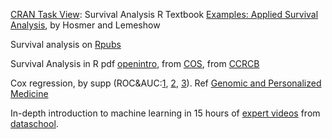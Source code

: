 [CRAN Task View](http://cran.r-project.org/web/views/Survival.html):  Survival Analysis
R Textbook [Examples: Applied Survival Analysis](http://www.ats.ucla.edu/stat/r/examples/asa/), by Hosmer and Lemeshow

Survival analysis on [Rpubs](https://rpubs.com/daspringate/survival)

Survival Analysis in R pdf [openintro](http://anson.ucdavis.edu/~hiwang/teaching/10fall/R_tutorial%201.pdf), 
from [COS](http://cos.name/wp-content/uploads/2009/12/Survival-Analysis-in-R.pdf), 
from [CCRCB](http://www.bio-complexity.com/QUBsscb/SSCB2012_jb.pdf)

Cox regression, by supp (ROC&AUC:[1](http://beader.me/2013/12/15/auc-roc/), [2](http://xccds1977.blogspot.com/2013/01/roc.html), [3](http://iccm.cc/classification-model-evaluation-roc-chart-auc/)). Ref [Genomic and Personalized Medicine](http://getitatduke.library.duke.edu/?sid=sersol&SS_jc=TC0000791291&title=Genomic%20and%20Personalized%20Medicine.%20Vols.%201-2)

In-depth introduction to machine learning in 15 hours of [expert videos](http://www.dataschool.io/15-hours-of-expert-machine-learning-videos/) from [dataschool](http://www.dataschool.io/).
